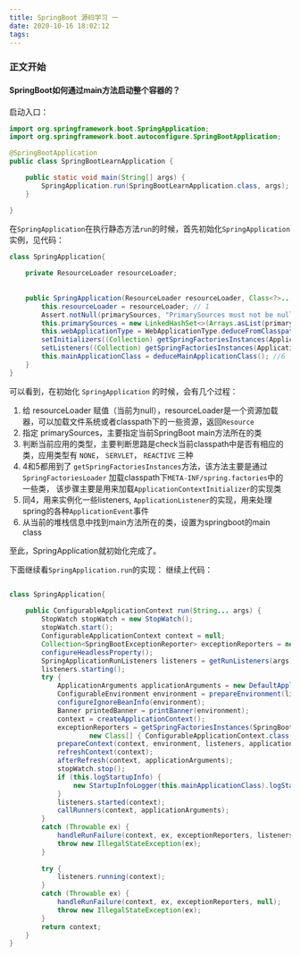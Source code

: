 ```yaml
---
title: SpringBoot 源码学习 一
date: 2020-10-16 18:02:12
tags:
---
```


### 正文开始

#### SpringBoot如何通过main方法启动整个容器的？

启动入口：
```java
import org.springframework.boot.SpringApplication;
import org.springframework.boot.autoconfigure.SpringBootApplication;

@SpringBootApplication
public class SpringBootLearnApplication {

    public static void main(String[] args) {
        SpringApplication.run(SpringBootLearnApplication.class, args);
    }

}
```
在`SpringApplication`在执行静态方法`run`的时候，首先初始化`SpringApplication`实例，见代码：
```java
class SpringApplication{
    
    private ResourceLoader resourceLoader;
    
    
    public SpringApplication(ResourceLoader resourceLoader, Class<?>... primarySources) {
        this.resourceLoader = resourceLoader; // 1 
        Assert.notNull(primarySources, "PrimarySources must not be null");
        this.primarySources = new LinkedHashSet<>(Arrays.asList(primarySources)); // 2
        this.webApplicationType = WebApplicationType.deduceFromClasspath(); // 3 
        setInitializers((Collection) getSpringFactoriesInstances(ApplicationContextInitializer.class)); // 4
        setListeners((Collection) getSpringFactoriesInstances(ApplicationListener.class)); // 5
        this.mainApplicationClass = deduceMainApplicationClass(); //6
    }
}

```

可以看到，在初始化 `SpringApplication` 的时候，会有几个过程：
1. 给 resourceLoader 赋值（当前为null），resourceLoader是一个资源加载器，可以加载文件系统或者classpath下的一些资源，返回`Resource`
2. 指定 primarySources，主要指定当前SpringBoot main方法所在的类
3. 判断当前应用的类型，主要判断思路是check当前classpath中是否有相应的类，应用类型有 `NONE`， `SERVLET`， `REACTIVE` 三种
4. 4和5都用到了 `getSpringFactoriesInstances`方法，该方法主要是通过`SpringFactoriesLoader` 加载classpath下`META-INF/spring.factories`中的一些类， 该步骤主要是用来加载`ApplicationContextInitializer`的实现类
5. 同4，用来实例化一些listeners, `ApplicationListener`的实现，用来处理 spring的各种`ApplicationEvent`事件
6. 从当前的堆栈信息中找到main方法所在的类，设置为springboot的main class

至此，SpringApplication就初始化完成了。

下面继续看`SpringApplication.run`的实现：
继续上代码：
```java

class SpringApplication{
    
    public ConfigurableApplicationContext run(String... args) {
        StopWatch stopWatch = new StopWatch();
        stopWatch.start();
        ConfigurableApplicationContext context = null;
        Collection<SpringBootExceptionReporter> exceptionReporters = new ArrayList<>();
        configureHeadlessProperty();
        SpringApplicationRunListeners listeners = getRunListeners(args);
        listeners.starting();
        try {
            ApplicationArguments applicationArguments = new DefaultApplicationArguments(args);
            ConfigurableEnvironment environment = prepareEnvironment(listeners, applicationArguments);
            configureIgnoreBeanInfo(environment);
            Banner printedBanner = printBanner(environment);
            context = createApplicationContext();
            exceptionReporters = getSpringFactoriesInstances(SpringBootExceptionReporter.class,
    				new Class[] { ConfigurableApplicationContext.class }, context);
            prepareContext(context, environment, listeners, applicationArguments, printedBanner);
            refreshContext(context);
            afterRefresh(context, applicationArguments);
            stopWatch.stop();
            if (this.logStartupInfo) {
                new StartupInfoLogger(this.mainApplicationClass).logStarted(getApplicationLog(), stopWatch);
            }
            listeners.started(context);
            callRunners(context, applicationArguments);
        }
        catch (Throwable ex) {
            handleRunFailure(context, ex, exceptionReporters, listeners);
            throw new IllegalStateException(ex);
        }
    
        try {
            listeners.running(context);
        }
        catch (Throwable ex) {
            handleRunFailure(context, ex, exceptionReporters, null);
            throw new IllegalStateException(ex);
        }
        return context;
    }
}
```
